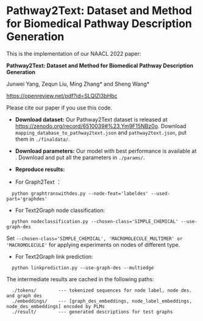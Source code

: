 # Pathway2Text: Dataset and Method for Biomedical Pathway Description Generation

This is the implementation of our NAACL 2022 paper:

**Pathway2Text: Dataset and Method for Biomedical Pathway Description Generation**

Junwei Yang, Zequn Liu, Ming Zhang* and Sheng Wang*

https://openreview.net/pdf?id=SLQlZl3bHbc

Please cite our paper if you use this code.

- **Download dataset:** Our Pathway2Text dataset is released at https://zenodo.org/record/6510039#%23.Ym9F15NBz0o. Download ```mapping_database_to_pathway2text.json``` and ```pathway2text.json```,  put them in ```./finaldata/```.

- **Download parameters:** Our model with best performance is available  at . Download and put all the parameters in ```./params/```.

- **Reproduce results:**

 - For Graph2Text ：

```
  python graphtranswithdes.py --node-feat='labeldes' --used-part='graphdes'
```

 - For Text2Graph node classification:

```
  python nodeclassification.py --chosen-class='SIMPLE_CHEMICAL' --use-graph-des
```

Set ```--chosen-class='SIMPLE_CHEMICAL', 'MACROMOLECULE_MULTIMER' or 'MACROMOLECULE'``` for applying experiments on nodes of different type.

 - For Text2Graph link prediction:

```
  python linkprediction.py --use-graph-des --multiedge
```



The intermediate results are cached in the following paths:

```
  ./tokens/        --- tokenized sequences for node label, node des. and graph des
  ./embeddings/    --- [graph_des_embeddings, node_label_embeddings, node_des_embeddings] encoded by PLMs
  ./result/        --- generated descriptions for test graphs
```


